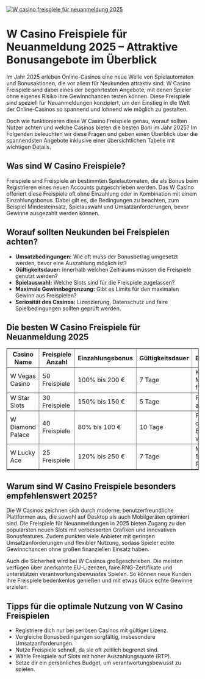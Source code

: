 [![W casino freispiele für neuanmeldung 2025](https://123-caf.pages.dev/gitsignup.png)](https://vrmoo.ru/Bt82HjjY)

<h1>W Casino Freispiele für Neuanmeldung 2025 – Attraktive Bonusangebote im Überblick</h1> <p>Im Jahr 2025 erleben Online-Casinos eine neue Welle von Spielautomaten und Bonusaktionen, die vor allem für Neukunden attraktiv sind. W Casino Freispiele sind dabei eines der begehrtesten Angebote, mit denen Spieler ohne eigenes Risiko ihre Gewinnchancen testen können. Diese Freispiele sind speziell für Neuanmeldungen konzipiert, um den Einstieg in die Welt der Online-Casinos so spannend und lohnend wie möglich zu gestalten.</p>  <p>Doch wie funktionieren diese W Casino Freispiele genau, worauf sollten Nutzer achten und welche Casinos bieten die besten Boni im Jahr 2025? Im Folgenden beleuchten wir diese Fragen und geben einen Überblick über die spannendsten Angebote inklusive einer übersichtlichen Tabelle mit wichtigen Details.</p>  <h2>Was sind W Casino Freispiele?</h2> <p>Freispiele sind Freispiele an bestimmten Spielautomaten, die als Bonus beim Registrieren eines neuen Accounts gutgeschrieben werden. Das W Casino offeriert diese Freispiele oft ohne Einzahlung oder in Kombination mit einem Einzahlungsbonus. Dabei gilt es, die Bedingungen zu beachten, zum Beispiel Mindesteinsatz, Spielauswahl und Umsatzanforderungen, bevor Gewinne ausgezahlt werden können.</p>  <h2>Worauf sollten Neukunden bei Freispielen achten?</h2> <ul>   <li><strong>Umsatzbedingungen:</strong> Wie oft muss der Bonusbetrag umgesetzt werden, bevor eine Auszahlung möglich ist?</li>   <li><strong>Gültigkeitsdauer:</strong> Innerhalb welchen Zeitraums müssen die Freispiele genutzt werden?</li>   <li><strong>Spielauswahl:</strong> Welche Slots sind für die Freispiele zugelassen?</li>   <li><strong>Maximale Gewinnbegrenzung:</strong> Gibt es Limits für den maximalen Gewinn aus Freispielen?</li>   <li><strong>Seriosität des Casinos:</strong> Lizenzierung, Datenschutz und faire Spielbedingungen sollten geprüft werden.</li> </ul>  <h2>Die besten W Casino Freispiele für Neuanmeldung 2025</h2> <table border="1" cellpadding="8" cellspacing="0">   <thead>     <tr>       <th>Casino Name</th>       <th>Freispiele Anzahl</th>       <th>Einzahlungsbonus</th>       <th>Gültigkeitsdauer</th>       <th>Besonderheiten</th>     </tr>   </thead>   <tbody>     <tr>       <td>W Vegas Casino</td>       <td>50 Freispiele</td>       <td>100% bis 200 €</td>       <td>7 Tage</td>       <td>Keine Mindestquote für Freispiele</td>     </tr>     <tr>       <td>W Star Slots</td>       <td>30 Freispiele</td>       <td>150% bis 150 €</td>       <td>5 Tage</td>       <td>Freispiele nur auf Starburst</td>     </tr>     <tr>       <td>W Diamond Palace</td>       <td>40 Freispiele</td>       <td>80% bis 100 €</td>       <td>10 Tage</td>       <td>Freispiele auch ohne Einzahlung verfügbar</td>     </tr>     <tr>       <td>W Lucky Ace</td>       <td>25 Freispiele</td>       <td>120% bis 250 €</td>       <td>7 Tage</td>       <td>Maximalgewinn 500 € aus Freispielen</td>     </tr>   </tbody> </table>  <h2>Warum sind W Casino Freispiele besonders empfehlenswert 2025?</h2> <p>Die W Casinos zeichnen sich durch moderne, benutzerfreundliche Plattformen aus, die sowohl auf Desktop als auch Mobilgeräten optimiert sind. Die Freispiele für Neuanmeldungen in 2025 bieten Zugang zu den populärsten neuen Slots mit verbesserten Grafiken und innovativen Bonusfeatures. Zudem punkten viele Anbieter mit geringen Umsatzanforderungen und flexibler Nutzung, sodass Spieler echte Gewinnchancen ohne großen finanziellen Einsatz haben.</p>  <p>Auch die Sicherheit wird bei W Casinos großgeschrieben. Die meisten verfügen über anerkannte EU-Lizenzen, faire RNG-Zertifikate und unterstützen verantwortungsbewusstes Spielen. So können neue Kunden ihre Freispiele bedenkenlos genießen und mit etwas Glück echte Gewinne erzielen.</p>  <h2>Tipps für die optimale Nutzung von W Casino Freispielen</h2> <ul>   <li>Registriere dich nur bei seriösen Casinos mit gültiger Lizenz.</li>   <li>Vergleiche Bonusbedingungen sorgfältig, insbesondere Umsatzanforderungen.</li>   <li>Nutze Freispiele schnell, da sie oft zeitlich begrenzt sind.</li>   <li>Wähle Freispiele auf Slots mit hoher Auszahlungsquote (RTP).</li>   <li>Setze dir ein persönliches Budget, um verantwortungsbewusst zu spielen.</li> </ul>